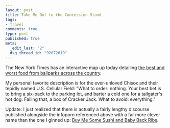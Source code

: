 ```yaml
--- 
layout: post
title: Take Me Out to the Concession Stand
tags: 
- Travel
comments: true
type: post
published: true
meta: 
  _edit_last: "2"
  dsq_thread_id: "92072619"
---
```

The New York Times has an interactive map up today detailing <a href="http://www.nytimes.com/interactive/2008/06/08/travel/20080608_BALLPARK_GRAPHIC.html">the best and worst food from ballparks across the country</a>. 

My personal favorite description is for the ever-unloved Chisox and their tepidly named U.S. Cellular Field: "What to order: nothing. Your best bet is to bring a six-pack to the parking lot, and barter a cold one for a tailgater's hot dog. Failing that, a box of Cracker Jack. What to avoid: everything."

Update: I just realized that there is actually a fairly lengthy discourse published alongside the infoporn referenced above with a far more clever name than the one I ginned up: <a href="http://www.nytimes.com/2008/06/08/travel/08baseball.html">Buy Me Some Sushi and Baby Back Ribs</a>.
